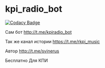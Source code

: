# kpi_radio_bot

[![Codacy Badge](https://api.codacy.com/project/badge/Grade/c1dec8efe5a64262961b86b9b670e5c8)](https://app.codacy.com/manual/svinerus/kpi_radio_bot?utm_source=github.com&utm_medium=referral&utm_content=SvineruS/kpi_radio_bot&utm_campaign=Badge_Grade_Settings)

Сам бот http://t.me/kpiradio_bot

Так же канал истории https://t.me/rkpi_music


Автор http://t.me/svinerus

Бесплатно
Для КПИ

